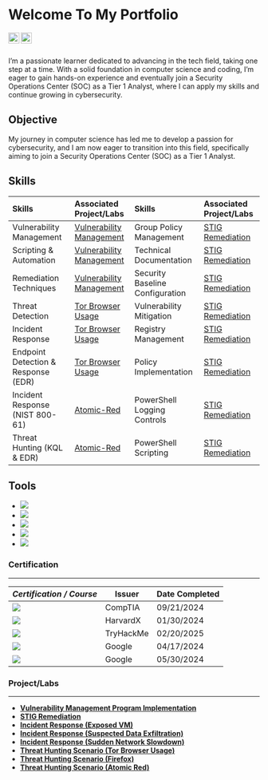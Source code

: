 # Welcome To My Portfolio 

[<img align="left" alt="___________ | LinkedIn" width="22px" src="https://cdn.jsdelivr.net/npm/simple-icons@v3/icons/linkedin.svg" />][linkedin] 

[<img align="left" alt="GitHub" width="22px" src="https://cdn.jsdelivr.net/npm/simple-icons@v3/icons/github.svg" />][github]

[linkedin]: https://linkedin.com/in/alexander-palomares-a867202b1
[github]: https://github.com/Alexander-Palomares

<br/>
<br/>

  I’m a passionate learner dedicated to advancing in the tech field, taking one step at a time. With a solid foundation in computer science and coding, I’m eager to gain hands-on experience and eventually join a Security Operations Center (SOC) as a Tier 1 Analyst, where I can apply my skills and continue growing in cybersecurity.


## Objective

My journey in computer science has led me to develop a passion for cybersecurity, and I am now eager to transition into this field, specifically aiming to join a Security Operations Center (SOC) as a Tier 1 Analyst.

## Skills

| Skills             | Associated Project/Labs | Skills | Associated Project/Labs |
|:-------------------|:------------------------|:-------------------|:------------------------|
|Vulnerability Management|[Vulnerability Management](https://github.com/Alexander-Palomares/Project-Vulnerability-Management)| Group Policy Management | [STIG Remediation](https://github.com/Alexander-Palomares/GitHub-Portfolio/blob/main/STIGS/WN10-AC-000020) |
|Scripting & Automation|[Vulnerability Management](https://github.com/Alexander-Palomares/Project-Vulnerability-Management)| Technical Documentation | [STIG Remediation](https://github.com/Alexander-Palomares/GitHub-Portfolio/blob/main/STIGS/WN10-AC-000020) |
|Remediation Techniques|[Vulnerability Management](https://github.com/Alexander-Palomares/Project-Vulnerability-Management)| Security Baseline Configuration| [STIG Remediation](https://github.com/Alexander-Palomares/GitHub-Portfolio/blob/main/STIGS/WN10-CC-000005.ps1) |
|Threat Detection|[Tor Browser Usage](https://github.com/Alexander-Palomares/Threat-Hunting-Scenario-Tor/tree/main)| Vulnerability Mitigation | [STIG Remediation](https://github.com/Alexander-Palomares/GitHub-Portfolio/blob/main/STIGS/WN10-CC-000052.ps1) |
|Incident Response|[Tor Browser Usage](https://github.com/Alexander-Palomares/Threat-Hunting-Scenario-Tor/tree/main)| Registry Management | [STIG Remediation](https://github.com/Alexander-Palomares/GitHub-Portfolio/blob/main/STIGS/WN10-CC-000175.ps1) |
|Endpoint Detection & Response (EDR)|[Tor Browser Usage](https://github.com/Alexander-Palomares/Threat-Hunting-Scenario-Tor/tree/main)| Policy Implementation | [STIG Remediation](https://github.com/Alexander-Palomares/GitHub-Portfolio/blob/main/STIGS/WN10-CC-000310.ps1)
|Incident Response (NIST 800-61)|[Atomic-Red](https://github.com/Alexander-Palomares/Threat-Hunting-Scenario-Atomic-Red)| PowerShell Logging Controls | [STIG Remediation](https://github.com/Alexander-Palomares/GitHub-Portfolio/blob/main/STIGS/WN10-CC-000326.ps1)|
Threat Hunting (KQL & EDR) | [Atomic-Red](https://github.com/Alexander-Palomares/Threat-Hunting-Scenario-Atomic-Red)|PowerShell Scripting| [STIG Remediation](https://github.com/Alexander-Palomares/GitHub-Portfolio/blob/main/STIGS/WN10-AU-000500.ps1) |

## Tools

- <img src="https://img.shields.io/badge/-VirusTotal-36B0FF?&style=for-the-badge&logo=VirusTotal&logoColor=white" />
- <img src="https://img.shields.io/badge/-Google%20Identity%20Platform-4285F4?&style=for-the-badge&logo=Google&logoColor=white" />
- <img src="https://img.shields.io/badge/-Linux%20Command%20Line-000000?&style=for-the-badge&logo=Linux&logoColor=white" />
- <img src="https://img.shields.io/badge/-PowerShell-5391FE?&style=for-the-badge&logo=Microsoft%20PowerShell&logoColor=white" />
- <img src="https://img.shields.io/badge/-Active%20Directory-0078D4?&style=for-the-badge&logo=Microsoft%20Active%20Directory&logoColor=white" />


### Certification
* * * 

| ***Certification / Course***                 | **Issuer**       | **Date Completed** |
|----------------------------------------------|------------------|---------------------|
| <img src="https://img.shields.io/badge/-Security%2B-FF0000?&style=for-the-badge&logo=CompTIA&logoColor=white" /> | CompTIA          | 09/21/2024          |
| <img src="https://img.shields.io/badge/-CS50x%20Certification-222222?&style=for-the-badge&logo=Harvard&logoColor=white" />| HarvardX         | 01/30/2024          |
| <img src="https://img.shields.io/badge/-TryHackMe%20SOC%20Level%201-1E1E1E?&style=for-the-badge&logo=TryHackMe&logoColor=white" />| TryHackMe        | 02/20/2025          |
| <img src="https://img.shields.io/badge/-Google%20IT%20Support-0F9D58?&style=for-the-badge&logo=Google&logoColor=white" />| Google           | 04/17/2024          |
|<img src="https://img.shields.io/badge/-Google%20Cybersecurity%20Certificate-4285F4?&style=for-the-badge&logo=Google&logoColor=white" /> | Google           | 05/30/2024          |

### Project/Labs 
* * *

- **[Vulnerability Management Program Implementation](https://github.com/Alexander-Palomares/Project-Vulnerability-Management)**
- **[STIG Remediation](https://github.com/Alexander-Palomares/GitHub-Portfolio/tree/main/STIGS)**
- **[Incident Response (Exposed VM)](https://github.com/Alexander-Palomares/Incident-Response-exposed-machine)**
- **[Incident Response (Suspected Data Exfiltration)](https://github.com/Alexander-Palomares/Incident-Response-Suspected-Data-Exfiltration-from-PIPd-Employee-)**
- **[Incident Response (Sudden Network Slowdown)](https://github.com/Alexander-Palomares/Incident-Response-Sudden-Network-Slowdowns-)**
- **[Threat Hunting Scenario (Tor Browser Usage)](https://github.com/Alexander-Palomares/Threat-Hunting-Scenario-Tor/tree/main)**
- **[Threat Hunting Scenario (Firefox)](https://github.com/Alexander-Palomares/Threat-Hunting-Scenario-Malicious-Firefox)**
- **[Threat Hunting Scenario (Atomic Red)](https://github.com/Alexander-Palomares/Threat-Hunting-Scenario-Atomic-Red)**



